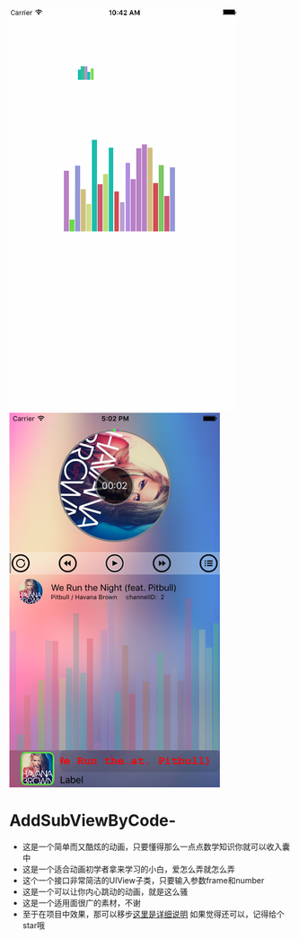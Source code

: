 
![效果图](https://github.com/GrandreChina/AddSubViewByCode-/blob/master/GRMusicUIAnimation3.gif)
![效果图2](https://github.com/GrandreChina/AddSubViewByCode-/blob/master/xiaoguotu.png)
# AddSubViewByCode-
- 这是一个简单而又酷炫的动画，只要懂得那么一点点数学知识你就可以收入囊中
- 这是一个适合动画初学者拿来学习的小白，爱怎么弄就怎么弄
- 这个一个接口非常简洁的UIView子类，只要输入参数frame和number
- 这是一个可以让你内心跳动的动画，就是这么骚
- 这是一个适用面很广的素材，不谢
- 至于在项目中效果，那可以移步[这里是详细说明](http://www.jianshu.com/p/839fb27a3994)
如果觉得还可以，记得给个star哦
